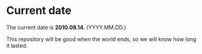 # Current date

The current date is **2010.08.14.** (YYYY.MM.DD.)

This repository will be good when the world ends, so we will know how long it lasted.